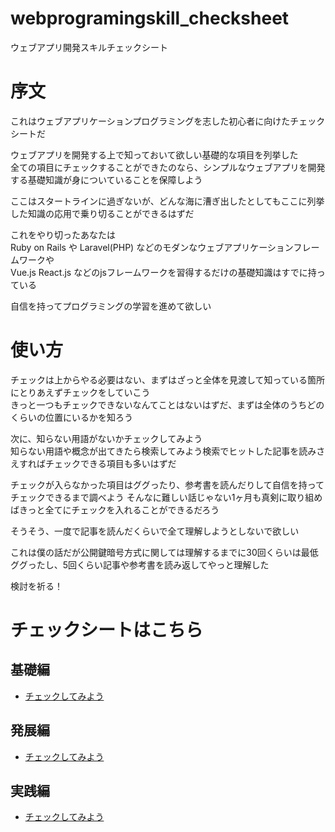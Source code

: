 # webprogramingskill_checksheet
ウェブアプリ開発スキルチェックシート

# 序文

これはウェブアプリケーションプログラミングを志した初心者に向けたチェックシートだ  

ウェブアプリを開発する上で知っておいて欲しい基礎的な項目を列挙した  
全ての項目にチェックすることができたのなら、シンプルなウェブアプリを開発する基礎知識が身についていることを保障しよう  

ここはスタートラインに過ぎないが、どんな海に漕ぎ出したとしてもここに列挙した知識の応用で乗り切ることができるはずだ  

これをやり切ったあなたは  
Ruby on Rails や Laravel(PHP) などのモダンなウェブアプリケーションフレームワークや  
Vue.js React.js などのjsフレームワークを習得するだけの基礎知識はすでに持っている  

自信を持ってプログラミングの学習を進めて欲しい  

# 使い方

チェックは上からやる必要はない、まずはざっと全体を見渡して知っている箇所にとりあえずチェックをしていこう  
きっと一つもチェックできないなんてことはないはずだ、まずは全体のうちどのくらいの位置にいるかを知ろう  

次に、知らない用語がないかチェックしてみよう  
知らない用語や概念が出てきたら検索してみよう検索でヒットした記事を読みさえすればチェックできる項目も多いはずだ  

チェックが入らなかった項目はググったり、参考書を読んだりして自信を持ってチェックできるまで調べよう
そんなに難しい話じゃない1ヶ月も真剣に取り組めばきっと全てにチェックを入れることができるだろう

そうそう、一度で記事を読んだくらいで全て理解しようとしないで欲しい  

これは僕の話だが公開鍵暗号方式に関しては理解するまでに30回くらいは最低ググったし、5回くらい記事や参考書を読み返してやっと理解した

検討を祈る！

# チェックシートはこちら

## 基礎編
- [チェックしてみよう](https://github.com/x-hack-git/webprogramingskill_checksheet/blob/master/checksheet_basic.md)


## 発展編
- [チェックしてみよう](https://github.com/x-hack-git/webprogramingskill_checksheet/blob/master/checksheet_advanced.md)


## 実践編
- [チェックしてみよう](https://github.com/x-hack-git/webprogramingskill_checksheet/blob/master/checksheet_practice.md)
